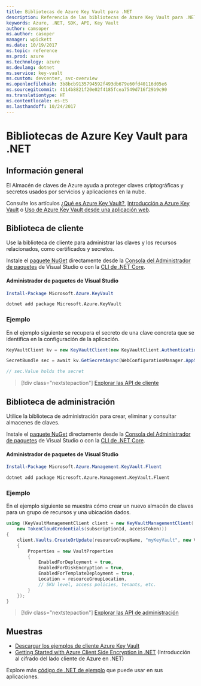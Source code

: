 ```yaml
---
title: Bibliotecas de Azure Key Vault para .NET
description: Referencia de las bibliotecas de Azure Key Vault para .NET
keywords: Azure, .NET, SDK, API, Key Vault
author: camsoper
ms.author: casoper
manager: wpickett
ms.date: 10/19/2017
ms.topic: reference
ms.prod: azure
ms.technology: azure
ms.devlang: dotnet
ms.service: key-vault
ms.custom: devcenter, svc-overview
ms.openlocfilehash: 3b8bcb9135794592f493db679e60fd40116d05e6
ms.sourcegitcommit: 4114b8821f20e02f4185fcea7549d716f29b9c90
ms.translationtype: HT
ms.contentlocale: es-ES
ms.lasthandoff: 10/24/2017
---
```

# <a name="azure-key-vault-libraries-for-net"></a>Bibliotecas de Azure Key Vault para .NET

## <a name="overview"></a>Información general

El Almacén de claves de Azure ayuda a proteger claves criptográficas y secretos usados por servicios y aplicaciones en la nube.

Consulte los artículos [¿Qué es Azure Key Vault?](/azure/key-vault/key-vault-whatis), [Introducción a Azure Key Vault](/azure/key-vault/key-vault-get-started) o [Uso de Azure Key Vault desde una aplicación web](/azure/key-vault/key-vault-use-from-web-application).

## <a name="client-library"></a>Biblioteca de cliente

Use la biblioteca de cliente para administrar las claves y los recursos relacionados, como certificados y secretos.

Instale el [paquete NuGet](https://www.nuget.org/packages/Microsoft.Azure.KeyVault) directamente desde la [Consola del Administrador de paquetes][PackageManager] de Visual Studio o con la [CLI de .NET Core][DotNetCLI].

#### <a name="visual-studio-package-manager"></a>Administrador de paquetes de Visual Studio

```powershell
Install-Package Microsoft.Azure.KeyVault
```

```bash
dotnet add package Microsoft.Azure.KeyVault
```

### <a name="example"></a>Ejemplo

En el ejemplo siguiente se recupera el secreto de una clave concreta que se identifica en la configuración de la aplicación.

```csharp
KeyVaultClient kv = new KeyVaultClient(new KeyVaultClient.AuthenticationCallback(securityToken));

SecretBundle sec = await kv.GetSecretAsync(WebConfigurationManager.AppSettings["SecretUri"]);

// sec.Value holds the secret
```

> [!div class="nextstepaction"]
> [Explorar las API de cliente](/dotnet/api/overview/azure/keyvault/client)

## <a name="management-library"></a>Biblioteca de administración

Utilice la biblioteca de administración para crear, eliminar y consultar almacenes de claves.

Instale el [paquete NuGet](https://www.nuget.org/packages/Microsoft.Azure.Management.KeyVault.Fluent) directamente desde la [Consola del Administrador de paquetes][PackageManager] de Visual Studio o con la [CLI de .NET Core][DotNetCLI].

#### <a name="visual-studio-package-manager"></a>Administrador de paquetes de Visual Studio

```powershell
Install-Package Microsoft.Azure.Management.KeyVault.Fluent
```

```bash
dotnet add package Microsoft.Azure.Management.KeyVault.Fluent
```

### <a name="example"></a>Ejemplo

En el ejemplo siguiente se muestra cómo crear un nuevo almacén de claves para un grupo de recursos y una ubicación dados.

```csharp
using (KeyVaultManagementClient client = new KeyVaultManagementClient(
    new TokenCloudCredentials(subscriptionId, accessToken)))
{
    client.Vaults.CreateOrUpdate(resourceGroupName, "myKeyVault", new VaultCreateOrUpdateParameters
    {
        Properties = new VaultProperties
        {
            EnabledForDeployment = true,
            EnabledForDiskEncryption = true,
            EnabledForTemplateDeployment = true,
            Location = resourceGroupLocation,
            // SKU level, access policies, tenants, etc.
        }
    });
}
```

> [!div class="nextstepaction"]
> [Explorar las API de administración](/dotnet/api/overview/azure/keyvault/management)

## <a name="samples"></a>Muestras

* [Descargar los ejemplos de cliente Azure Key Vault](https://www.microsoft.com/download/details.aspx?id=45343)
* [Getting Started with Azure Client Side Encryption in .NET](https://azure.microsoft.com/resources/samples/storage-dotnet-client-side-encryption/) (Introducción al cifrado del lado cliente de Azure en .NET)


Explore más [código de .NET de ejemplo](https://azure.microsoft.com/resources/samples/?platform=dotnet) que puede usar en sus aplicaciones.

[PackageManager]: https://docs.microsoft.com/nuget/tools/package-manager-console
[DotNetCLI]: https://docs.microsoft.com/dotnet/core/tools/dotnet-add-package

